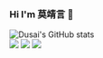 ### Hi I'm 莫靖言 👋



<!--
**MoJingYan/MoJingYan** is a ✨ _special_ ✨ repository because its `README.md` (this file) appears on your GitHub profile.

Here are some ideas to get you started:

- 🔭 I’m currently working on ...
- 🌱 I’m currently learning ...
- 👯 I’m looking to collaborate on ...
- 🤔 I’m looking for help with ...
- 💬 Ask me about ...
- 📫 How to reach me: ...
- 😄 Pronouns: ...
- ⚡ Fun fact: ...
-->

![Dusai's GitHub stats](https://github-readme-stats.vercel.app/api?username=MoJingYan)
</br>
![](https://img.shields.io/badge/Vue-Vue2%2F3%20-green)
![](https://img.shields.io/badge/Javascript-Es6%20-orange)
![](https://img.shields.io/badge/C%23-.Net%20Core%2F.Net%205%20%2F%20.Net%206-red)
